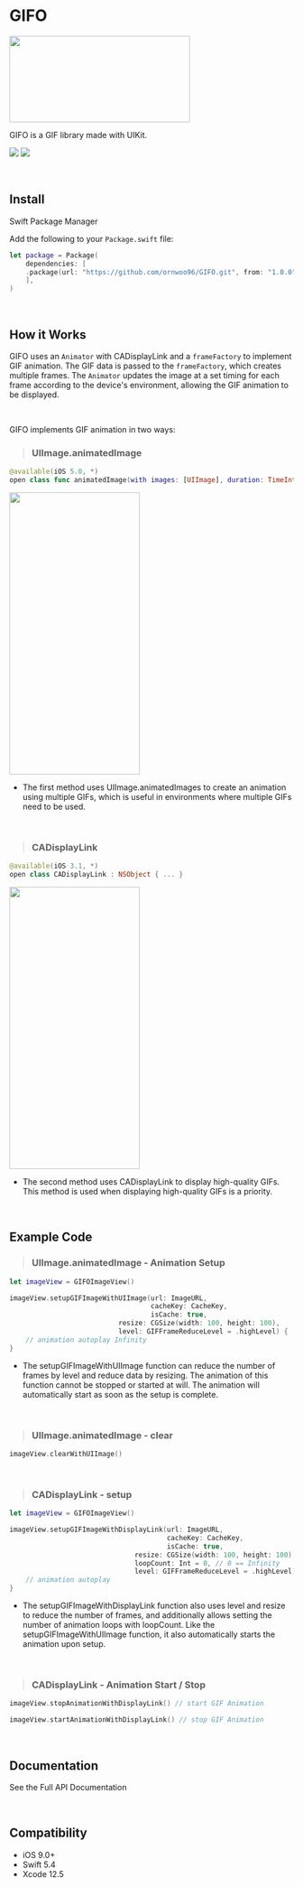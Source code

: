 # GIFO
<img src = "https://user-images.githubusercontent.com/73861795/231753782-a3fa9ef3-40b8-4d46-becb-8c678461f41d.gif" width="320" height="153"/>

GIFO is a GIF library made with UIKit.

<img src="https://img.shields.io/badge/Swift-5.4-orange?style=gor-the-badge&logo=Swift&logoColor=F05138"/> <img src="https://img.shields.io/badge/Platforms-iOS-blue?style=gor-the-badge&logo=&logoColor="/>

<br/>

## Install
Swift Package Manager

Add the following to your `Package.swift` file:
~~~Swift
let package = Package(
    dependencies: [
    .package(url: "https://github.com/ornwoo96/GIFO.git", from: "1.0.0")
    ],
)
~~~

<br/>

## How it Works
GIFO uses an `Animator` with CADisplayLink and a `frameFactory` to implement GIF animation. The GIF data is passed to the `frameFactory`, which creates multiple frames. The `Animator` updates the image at a set timing for each frame according to the device's environment, allowing the GIF animation to be displayed.

<br/>

GIFO implements GIF animation in two ways:

>### UIImage.animatedImage

~~~Swift
@available(iOS 5.0, *)
open class func animatedImage(with images: [UIImage], duration: TimeInterval) -> UIImage?
~~~

<img src = "https://user-images.githubusercontent.com/73861795/211813537-14e1f41b-2c61-4832-bd74-0390a24be38b.gif" width="231" height="500"/>

- The first method uses UIImage.animatedImages to create an animation using multiple GIFs, which is useful in environments where multiple GIFs need to be used.

<br/>

>### CADisplayLink

~~~Swift
@available(iOS 3.1, *)
open class CADisplayLink : NSObject { ... }
~~~

<img src = "https://user-images.githubusercontent.com/73861795/211813909-371ff687-5169-4dd1-8383-e3ac1cf44219.gif" width="231" height="500"/>

- The second method uses CADisplayLink to display high-quality GIFs. This method is used when displaying high-quality GIFs is a priority.

<br/>

## Example Code

>### UIImage.animatedImage - Animation Setup
~~~Swift
let imageView = GIFOImageView()

imageView.setupGIFImageWithUIImage(url: ImageURL,
                                   cacheKey: CacheKey,
                                   isCache: true,
		                   resize: CGSize(width: 100, height: 100),
		                   level: GIFFrameReduceLevel = .highLevel) {
	// animation autoplay Infinity
}
~~~

- The setupGIFImageWithUIImage function can reduce the number of frames by level and reduce data by resizing. The animation of this function cannot be stopped or started at will. The animation will automatically start as soon as the setup is complete.

<br/>

>### UIImage.animatedImage - clear
~~~Swift
imageView.clearWithUIImage()
~~~

<br/>

>### CADisplayLink - setup
~~~Swift
let imageView = GIFOImageView()

imageView.setupGIFImageWithDisplayLink(url: ImageURL,
                                       cacheKey: CacheKey,
                                       isCache: true,
		                       resize: CGSize(width: 100, height: 100),
		                       loopCount: Int = 0, // 0 == Infinity
		                       level: GIFFrameReduceLevel = .highLevel) {
	// animation autoplay
}
~~~

- The setupGIFImageWithDisplayLink function also uses level and resize to reduce the number of frames, and additionally allows setting the number of animation loops with loopCount. Like the setupGIFImageWithUIImage function, it also automatically starts the animation upon setup.

<br/>

>### CADisplayLink - Animation Start / Stop
~~~Swift
imageView.stopAnimationWithDisplayLink() // start GIF Animation
~~~

~~~Swift
imageView.startAnimationWithDisplayLink() // stop GIF Animation
~~~

<br/>

## Documentation
See the Full API Documentation

<br/>

## Compatibility
- iOS 9.0+
- Swift 5.4
- Xcode 12.5
